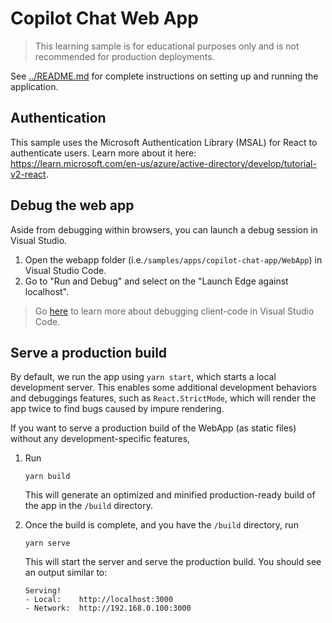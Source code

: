 # Copilot Chat Web App
> This learning sample is for educational purposes only and is not recommended for
production deployments.

See [../README.md](../README.md) for complete instructions on setting up and running the application.

## Authentication
This sample uses the Microsoft Authentication Library (MSAL) for React to authenticate users.
Learn more about it here: https://learn.microsoft.com/en-us/azure/active-directory/develop/tutorial-v2-react.

## Debug the web app
Aside from debugging within browsers, you can launch a debug session in Visual Studio.
1. Open the webapp folder (i.e.`/samples/apps/copilot-chat-app/WebApp`) in Visual Studio Code.
1. Go to "Run and Debug" and select on the "Launch Edge against localhost".
> Go [here](https://code.visualstudio.com/docs/typescript/typescript-debugging) to learn more about debugging client-code in Visual Studio Code.

## Serve a production build
By default, we run the app using `yarn start`, which starts a local development server. This enables some additional development behaviors and debuggings features, such as `React.StrictMode`, which will render the app twice to find bugs caused by impure rendering.

If you want to serve a production build of the WebApp (as static files) without any development-specific features,
1. Run  
    ``` 
    yarn build 
    ```
    
    This will generate an optimized and minified production-ready build of the app in the `/build` directory.
1. Once the build is complete, and you have the `/build` directory, run 

    ``` 
    yarn serve 
    ```
    
    This will start the server and serve the production build. You should see an output similar to:
    ```
    Serving!                                
    - Local:    http://localhost:3000       
    - Network:  http://192.168.0.100:3000  
    ```